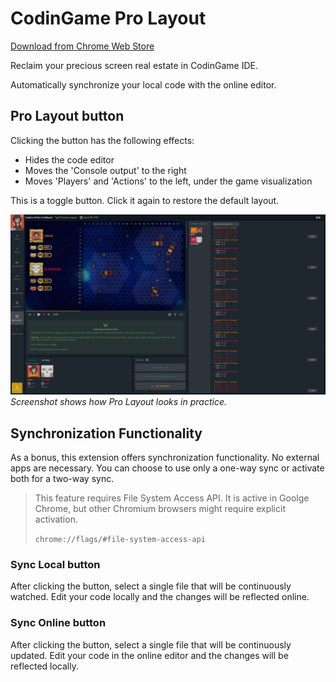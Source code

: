 # CodinGame Pro Layout

[Download from Chrome Web Store](https://chromewebstore.google.com/detail/fleeplnobejocpmlphmbhlnhnimoglpa)

Reclaim your precious screen real estate in CodinGame IDE.

Automatically synchronize your local code with the online editor.

## Pro Layout button

Clicking the button has the following effects:

* Hides the code editor
* Moves the 'Console output' to the right
* Moves 'Players' and 'Actions' to the left, under the game visualization

This is a toggle button. Click it again to restore the default layout.

![screenshot](images/screenshot.png)
*Screenshot shows how Pro Layout looks in practice.*

## Synchronization Functionality

As a bonus, this extension offers synchronization functionality. No external apps are necessary. You can choose to use only a one-way sync or activate both for a two-way sync.

> This feature requires File System Access API. It is active in Goolge Chrome, but other Chromium browsers might require explicit activation.
>
> `chrome://flags/#file-system-access-api`

### Sync Local button

After clicking the button, select a single file that will be continuously watched. Edit your code locally and the changes will be reflected online.

### Sync Online button

After clicking the button, select a single file that will be continuously updated. Edit your code in the online editor and the changes will be reflected locally.
